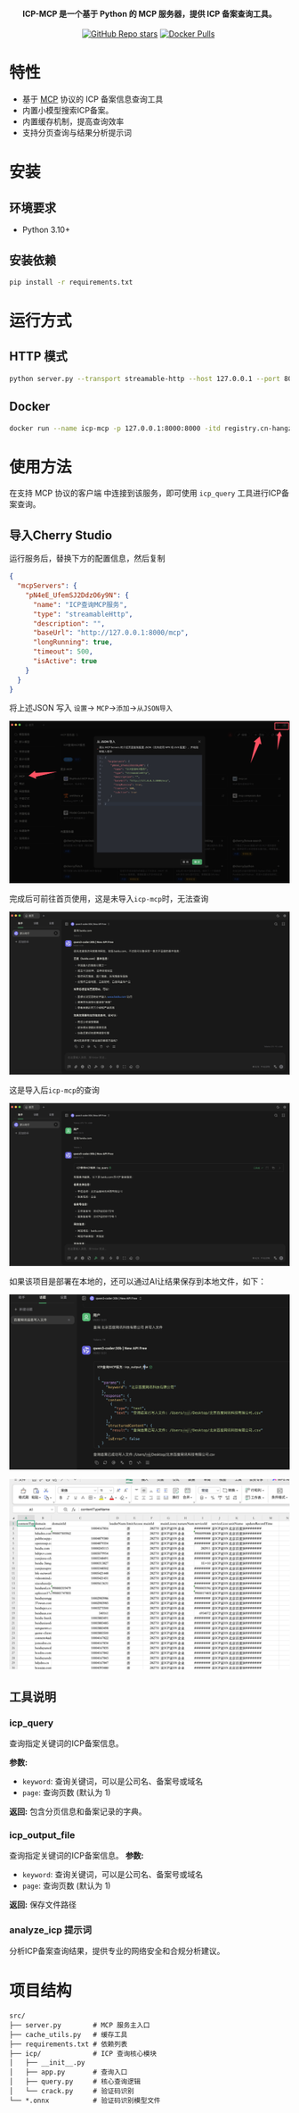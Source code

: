 <h4 align="center">ICP-MCP 是一个基于 Python 的 MCP 服务器，提供 ICP 备案查询工具。</h4>

<p align="center">
<a href="https://github.com/wjlin0/icp-mcp/releases/"><img src="https://img.shields.io/github/release/wjlin0/icp-mcp" alt=""></a> 
<a href="https://github.com/wjlin0/icp-mcp" ><img alt="GitHub Repo stars" src="https://img.shields.io/github/stars/wjlin0/icp-mcp"></a>
<a href="https://hub.docker.com/r/wjlin0/icp-mcp"><img alt="Docker Pulls" src="https://img.shields.io/docker/pulls/wjlin0/icp-mcp"></a> 
<a href="https://github.com/wjlin0/icp-mcp"><img src="https://img.shields.io/github/last-commit/wjlin0/icp-mcp" alt=""></a> 
<a href="https://www.wjlin0.com/"><img src="https://img.shields.io/badge/wjlin0-blog-green" alt=""></a>
</p>

# 特性

- 基于 [MCP](https://modelcontextprotocol.io/) 协议的 ICP 备案信息查询工具
- 内置小模型搜索ICP备案。
- 内置缓存机制，提高查询效率
- 支持分页查询与结果分析提示词

# 安装

## 环境要求

- Python 3.10+

## 安装依赖

```bash
pip install -r requirements.txt
```

# 运行方式


## HTTP 模式

```bash
python server.py --transport streamable-http --host 127.0.0.1 --port 8000
```
## Docker 
```bash
docker run --name icp-mcp -p 127.0.0.1:8000:8000 -itd registry.cn-hangzhou.aliyuncs.com/wjlin0/icp-mcp:latest
```
# 使用方法

在支持 MCP 协议的客户端 中连接到该服务，即可使用 `icp_query` 工具进行ICP备案查询。
## 导入Cherry Studio

运行服务后，替换下方的配置信息，然后复制

```json
{
  "mcpServers": {
    "pN4eE_UfemSJ2DdzO6y9N": {
      "name": "ICP查询MCP服务",
      "type": "streamableHttp",
      "description": "",
      "baseUrl": "http://127.0.0.1:8000/mcp",
      "longRunning": true,
      "timeout": 500,
      "isActive": true
    }
  }
}
```

将上述JSON 写入 `设置`-> `MCP`->`添加`->`从JSON导入`

![image-20250904151110294](./img/README/image-20250904151110294.png)

完成后可前往首页使用，这是未导入`icp-mcp`时，无法查询

![image-20250904151251223](./img/README/image-20250904151251223.png)

这是导入后`icp-mcp`的查询

![image-20250904151401022](./img/README/image-20250904151401022.png)

如果该项目是部署在本地的，还可以通过AI让结果保存到本地文件，如下：

![image-20250905135247729](./img/README/image-20250905135247729.png)

![image-20250905135257576](./img/README/image-20250905135257576.png)

## 工具说明

### icp_query

查询指定关键词的ICP备案信息。

**参数:**
- `keyword`: 查询关键词，可以是公司名、备案号或域名
- `page`: 查询页数 (默认为 1)

**返回:**
包含分页信息和备案记录的字典。

### icp_output_file

查询指定关键词的ICP备案信息。
**参数:**
- `keyword`: 查询关键词，可以是公司名、备案号或域名
- `page`: 查询页数 (默认为 1)

**返回:**
保存文件路径

### analyze_icp 提示词

分析ICP备案查询结果，提供专业的网络安全和合规分析建议。

# 项目结构

```
src/
├── server.py        # MCP 服务主入口
├── cache_utils.py   # 缓存工具
├── requirements.txt # 依赖列表
├── icp/             # ICP 查询核心模块
│   ├── __init__.py
│   ├── app.py       # 查询入口
│   ├── query.py     # 核心查询逻辑
│   └── crack.py     # 验证码识别
└── *.onnx           # 验证码识别模型文件
```
